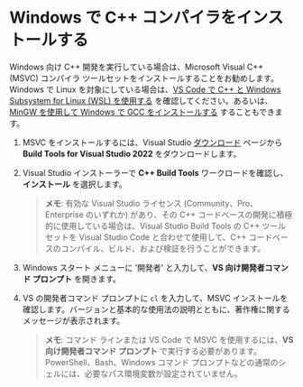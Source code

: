 <h1 data-loc-id="walkthrough.windows.install.compiler">Windows で C++ コンパイラをインストールする</h1>
<p data-loc-id="walkthrough.windows.text1">Windows 向け C++ 開発を実行している場合は、Microsoft Visual C++ (MSVC) コンパイラ ツールセットをインストールすることをお勧めします。 Windows で Linux を対象にしている場合は、<a href="https://code.visualstudio.com/docs/cpp/config-wsl" data-loc-id="walkthrough.windows.link.title1">VS Code で C++ と Windows Subsystem for Linux (WSL) を使用する</a> を確認してください。あるいは、<a href="https://code.visualstudio.com/docs/cpp/config-mingw" data-loc-id="walkthrough.windows.link.title2">MinGW を使用して Windows で GCC をインストールする</a> することもできます。</p>
<ol>
<li><p data-loc-id="walkthrough.windows.text2">MSVC をインストールするには、Visual Studio <a href="https://visualstudio.microsoft.com/downloads/#build-tools-for-visual-studio-2022" data-loc-id="walkthrough.windows.link.downloads">ダウンロード</a> ページから <strong data-loc-id="walkthrough.windows.build.tools1">Build Tools for Visual Studio 2022</strong> をダウンロードします。</p>
</li>
<li><p data-loc-id="walkthrough.windows.text3">Visual Studio インストーラーで <strong data-loc-id="walkthrough.windows.build.tools2">C++ Build Tools</strong> ワークロードを確認し、<strong data-loc-id="walkthrough.windows.link.install">インストール</strong> を選択します。</p>
<blockquote>
<p><strong data-loc-id="walkthrough.windows.note1">メモ</strong>: <span data-loc-id="walkthrough.windows.note1.text">有効な Visual Studio ライセンス (Community、Pro、Enterprise のいずれか) があり、その C++ コードベースの開発に積極的に使用している場合は、Visual Studio Build Tools の C++ ツールセットを Visual Studio Code と合わせて使用して、C++ コードベースのコンパイル、ビルド、および検証を行うことができます。</span></p>
</blockquote>
</li>
<li><p data-loc-id="walkthrough.windows.open.command.prompt">Windows スタート メニューに '開発者' と入力して、<strong data-loc-id="walkthrough.windows.command.prompt.name1">VS 向け開発者コマンド プロンプト</strong> を開きます。</p>
</li>
<li><p data-loc-id="walkthrough.windows.check.install">VS の開発者コマンド プロンプトに <code>cl</code> を入力して、MSVC インストールを確認します。バージョンと基本的な使用法の説明とともに、著作権に関するメッセージが表示されます。</p>
<blockquote>
<p><strong data-loc-id="walkthrough.windows.note2">メモ</strong>: <span data-loc-id="walkthrough.windows.note2.text">コマンド ラインまたは VS Code で MSVC を使用するには、<strong data-loc-id="walkthrough.windows.command.prompt.name2">VS 向け開発者コマンド プロンプト</strong> で実行する必要があります。<span>PowerShell</span>、<span>Bash</span>、Windows コマンド プロンプトなどの通常のシェルには、必要なパス環境変数が設定されていません。</span></p>
</blockquote>
</li>
</ol>